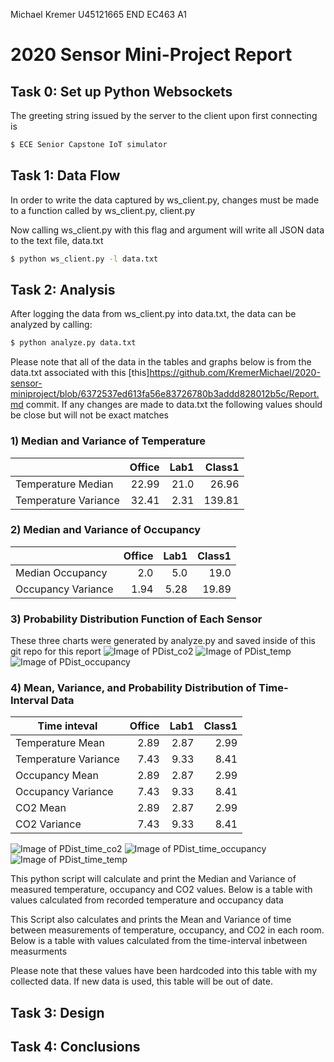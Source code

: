 Michael Kremer
U45121665
END EC463 A1
# 2020 Sensor Mini-Project Report

## Task 0: Set up Python Websockets
The greeting string issued by the server to the client upon first connecting is
```sh
$ ECE Senior Capstone IoT simulator
```

## Task 1: Data Flow
In order to write the data captured by ws_client.py, changes must be made to a function called by ws_client.py, client.py

Now calling ws_client.py with this flag and argument will write all JSON data to the text file, data.txt

```sh
$ python ws_client.py -l data.txt
```

## Task 2: Analysis
After logging the data from ws_client.py into data.txt, the data can be analyzed by calling:

```sh
$ python analyze.py data.txt
```

Please note that all of the data in the tables and graphs below is from the data.txt associated with this
[this]https://github.com/KremerMichael/2020-sensor-miniproject/blob/6372537ed613fa56e83726780b3addd828012b5c/Report.md
commit. If any changes are made to data.txt the following values should be close but will not be exact matches

### 1) Median and Variance of Temperature

|                      | Office | Lab1 | Class1 |
|----------------------|-------:|-----:|-------:|
| Temperature Median   |  22.99 | 21.0 |  26.96 |
| Temperature Variance |  32.41 | 2.31 | 139.81 |

### 2) Median and Variance of Occupancy

|                    | Office | Lab1 | Class1 |
|--------------------|-------:|-----:|-------:|
| Median Occupancy   |    2.0 |  5.0 |   19.0 |
| Occupancy Variance |   1.94 | 5.28 |  19.89 |


### 3) Probability Distribution Function of Each Sensor

These three charts were generated by analyze.py and saved inside of this git repo for this report
![Image of PDist_co2](https://github.com/KremerMichael/2020-sensor-miniproject/blob/main/graphs/PDist_co2.png)
![Image of PDist_temp](https://github.com/KremerMichael/2020-sensor-miniproject/blob/main/graphs/PDist_temp.png)
![Image of PDist_occupancy](https://github.com/KremerMichael/2020-sensor-miniproject/blob/main/graphs/PDist_occupancy.png)

### 4) Mean, Variance, and Probability Distribution of Time-Interval Data

| Time inteval         | Office | Lab1 | Class1 |
|----------------------|-------:|-----:|-------:|
| Temperature Mean     |   2.89 | 2.87 |   2.99 |
| Temperature Variance |   7.43 | 9.33 |   8.41 |
| Occupancy Mean       |   2.89 | 2.87 |   2.99 |
| Occupancy Variance   |   7.43 | 9.33 |   8.41 |
| CO2 Mean             |   2.89 | 2.87 |   2.99 |
| CO2 Variance         |   7.43 | 9.33 |   8.41 |

![Image of PDist_time_co2](https://github.com/KremerMichael/2020-sensor-miniproject/blob/main/graphs/PDist_time_co2.png)
![Image of PDist_time_occupancy](https://github.com/KremerMichael/2020-sensor-miniproject/blob/main/graphs/PDist_time_occupancy.png)
![Image of PDist_time_temp](https://github.com/KremerMichael/2020-sensor-miniproject/blob/main/graphs/PDist_time_temp.png)


This python script will calculate and print the Median and Variance of measured temperature, occupancy and CO2 values.
Below is a table with values calculated from recorded temperature and occupancy data

This Script also calculates and prints the Mean and Variance of time between measurements of temperature, occupancy, and CO2 in each room.
Below is a table with values calculated from the time-interval inbetween measurments

Please note that these values have been hardcoded into this table with my collected data. If new data is used, this table will be out of date.


## Task 3: Design

## Task 4: Conclusions

